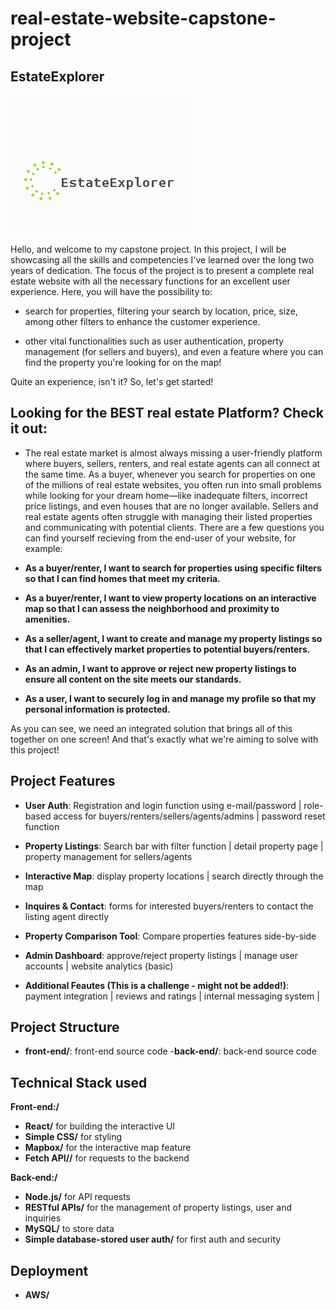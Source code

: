 # real-estate-website-capstone-project

## EstateExplorer

![EstateExplorer Logo](assets/logo.png)

Hello, and welcome to my capstone project. In this project, I will be showcasing all the skills and competencies I've learned over the long two years of dedication. The focus of the project is to present a complete real estate website with all the necessary functions for an excellent user experience. Here, you will have the possibility to:
- search for properties, filtering your search by location, price, size, among other filters to enhance the customer experience.

- other vital functionalities such as user authentication, property management (for sellers and buyers), and even a feature where you can find the property you're looking for on the map!

 Quite an experience, isn't it? So, let's get started!

## Looking for the BEST real estate Platform? Check it out:

- The real estate market is almost always missing a user-friendly platform where buyers, sellers, renters, and real estate agents can all connect at the same time. As a buyer, whenever you search for properties on one of the millions of real estate websites, you often run into small problems while looking for your dream home—like inadequate filters, incorrect price listings, and even houses that are no longer available. Sellers and real estate agents often struggle with managing their listed properties and communicating with potential clients. There are a few questions you can find yourself recieving from the end-user of your website, for example:


- **As a buyer/renter, I want to search for properties using specific filters so that I can find homes that meet my criteria.**

- **As a buyer/renter, I want to view property locations on an interactive map so that I can assess the neighborhood and proximity to amenities.**

- **As a seller/agent, I want to create and manage my property listings so that I can effectively market properties to potential buyers/renters.**

- **As an admin, I want to approve or reject new property listings to ensure all content on the site meets our standards.**

- **As a user, I want to securely log in and manage my profile so that my personal information is protected.**


As you can see,  we need an integrated solution that brings all of this together on one screen! And that's exactly what we're aiming to solve with this project!


## Project Features

- **User Auth**: Registration and login function using e-mail/password | role-based access for buyers/renters/sellers/agents/admins | password reset function

- **Property Listings**: Search bar with filter function | detail property page | property management for sellers/agents

- **Interactive Map**: display property locations | search directly through the map

- **Inquires & Contact**: forms for interested buyers/renters to contact the listing agent directly

- **Property Comparison Tool**: Compare properties features side-by-side

- **Admin Dashboard**: approve/reject property listings | manage user accounts | website analytics (basic)

- **Additional Feautes (This is a challenge - might not be added!)**: payment integration | reviews and ratings | internal messaging system | 



## Project Structure

- **front-end/**: front-end source code 
-**back-end/**: back-end source code 


## Technical Stack used

**Front-end:/** 

- **React/** for building the interactive UI 
- **Simple CSS/** for styling 
- **Mapbox/** for the interactive map feature 
- **Fetch API//** for requests to the backend 

**Back-end:/** 

- **Node.js/** for API requests 
- **RESTful APIs/** for the management of property listings, user and inquiries 
- **MySQL/** to store data 
- **Simple database-stored user auth/** for first auth and security 

## Deployment 

- **AWS/** 



